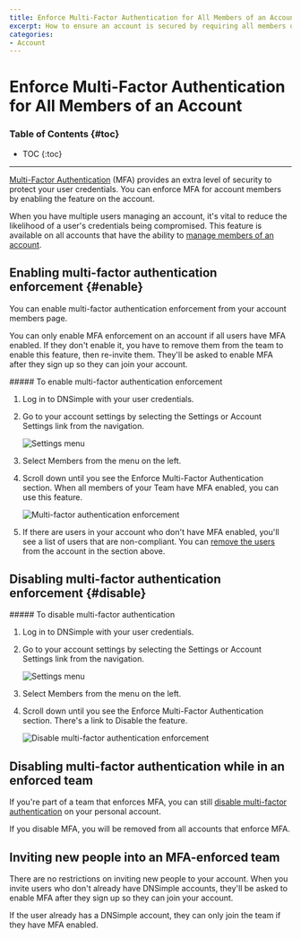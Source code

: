 ```yaml
---
title: Enforce Multi-Factor Authentication for All Members of an Account
excerpt: How to ensure an account is secured by requiring all members of an account to use Multi-Factor Authentication.
categories:
- Account
---
```


# Enforce Multi-Factor Authentication for All Members of an Account

### Table of Contents {#toc}

* TOC
{:toc}

---

[Multi-Factor Authentication](/articles/multi-factor-authentication/) (MFA) provides an extra level of security to protect your user credentials. You can enforce MFA for account members by enabling the feature on the account.

When you have multiple users managing an account, it's vital to reduce the likelihood of a user's credentials being compromised. This feature is available on all accounts that have the ability to [manage members of an account](/articles/account-users/).

## Enabling multi-factor authentication enforcement {#enable}

You can enable multi-factor authentication enforcement from your account members page.

You can only enable MFA enforcement on an account if all users have MFA enabled. If they don't enable it, you have to remove them from the team to enable this feature, then re-invite them. They'll be asked to enable MFA after they sign up so they can join your account.

<div class="section-steps" markdown="1">
##### To enable multi-factor authentication enforcement

1.  Log in to DNSimple with your user credentials.
1.  Go to your account settings by selecting the <label>Settings</label> or <label>Account Settings</label> link from the navigation.

    ![Settings menu](/files/account-settings-access.jpg)

1.  Select <label>Members</label> from the menu on the left.
1.  Scroll down until you see the <label>Enforce Multi-Factor Authentication</label> section. When all members of your Team have MFA enabled, you can use this feature.

    ![Multi-factor authentication enforcement](/files/account-2fa-enforcement.png)

1.  If there are users in your account who don't have MFA enabled, you'll see a list of users that are non-compliant. You can [remove the users](/articles/account-users/#removing-members-from-an-account) from the account in the section above.
</div>


## Disabling multi-factor authentication enforcement {#disable}

<div class="section-steps" markdown="1">
##### To disable multi-factor authentication

1.  Log in to DNSimple with your user credentials.
1.  Go to your account settings by selecting the <label>Settings</label> or <label>Account Settings</label> link from the navigation.

    ![Settings menu](/files/account-settings-access.jpg)

1.  Select <label>Members</label> from the menu on the left.
1.  Scroll down until you see the <label>Enforce Multi-Factor Authentication</label> section. There's a link to <label>Disable</label> the feature.

    ![Disable multi-factor authentication enforcement](/files/account-disable-2fa-enforcement.png)
</div>


## Disabling multi-factor authentication while in an enforced team

If you're part of a team that enforces MFA, you can still [disable multi-factor authentication](/articles/multi-factor-authentication/#disable) on your personal account.

<warning>
If you disable MFA, you will be removed from all accounts that enforce MFA.
</warning>


## Inviting new people into an MFA-enforced team

There are no restrictions on inviting new people to your account. When you invite users who don't already have DNSimple accounts, they'll be asked to enable MFA after they sign up so they can join your account.

If the user already has a DNSimple account, they can only join the team if they have MFA enabled. 

